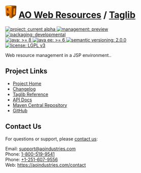 # [<img src="ao-logo.png" alt="AO Logo" width="35" height="40">](https://github.com/aoindustries) [AO Web Resources](https://github.com/aoindustries/ao-web-resources) / [Taglib](https://github.com/aoindustries/ao-web-resources-taglib)
<p>
	<a href="https://aoindustries.com/life-cycle#project-current-alpha">
		<img src="https://aoindustries.com/ao-badges/project-current-alpha.svg" alt="project: current alpha" />
	</a>
	<a href="https://aoindustries.com/life-cycle#management-preview">
		<img src="https://aoindustries.com/ao-badges/management-preview.svg" alt="management: preview" />
	</a>
	<a href="https://aoindustries.com/life-cycle#packaging-developmental">
		<img src="https://aoindustries.com/ao-badges/packaging-developmental.svg" alt="packaging: developmental" />
	</a>
	<br />
	<a href="https://docs.oracle.com/javase/8/docs/api/">
		<img src="https://aoindustries.com/ao-badges/java-8.svg" alt="java: &gt;= 8" />
	</a>
	<a href="https://docs.oracle.com/javaee/6/api/">
		<img src="https://aoindustries.com/ao-badges/javaee-6.svg" alt="java ee: &gt;= 6" />
	</a>
	<a href="http://semver.org/spec/v2.0.0.html">
		<img src="https://aoindustries.com/ao-badges/semver-2.0.0.svg" alt="semantic versioning: 2.0.0" />
	</a>
	<a href="https://www.gnu.org/licenses/lgpl-3.0">
		<img src="https://aoindustries.com/ao-badges/license-lgpl-3.0.svg" alt="license: LGPL v3" />
	</a>
</p>

Web resource management in a JSP environment..

## Project Links
* [Project Home](https://aoindustries.com/ao-web-resources/taglib/)
* [Changelog](https://aoindustries.com/ao-web-resources/taglib/changelog)
* [Taglib Reference](https://aoindustries.com/ao-web-resources/taglib/ao-web-resources.tld/)
* [API Docs](https://aoindustries.com/ao-web-resources/taglib/apidocs/)
* [Maven Central Repository](https://search.maven.org/#search%7Cgav%7C1%7Cg:%22com.aoindustries%22%20AND%20a:%22ao-web-resources-taglib%22)
* [GitHub](https://github.com/aoindustries/ao-web-resources-taglib)

## Contact Us
For questions or support, please [contact us](https://aoindustries.com/contact):

Email: [support@aoindustries.com](mailto:support@aoindustries.com)  
Phone: [1-800-519-9541](tel:1-800-519-9541)  
Phone: [+1-251-607-9556](tel:+1-251-607-9556)  
Web: https://aoindustries.com/contact
